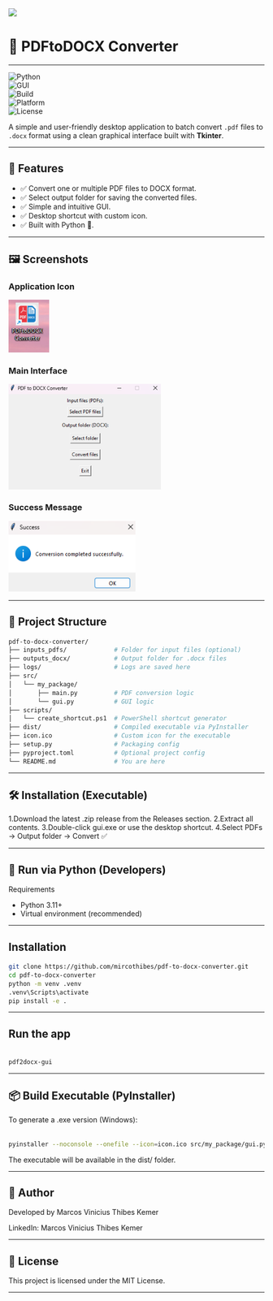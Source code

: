 <img src="https://github.com/mircothibes/pdf-to-docx-converter/raw/main/icone.ico" width="80">  

# 🧩 PDFtoDOCX Converter  

---

![Python](https://img.shields.io/badge/Python-3.11+-blue)  
![GUI](https://img.shields.io/badge/GUI-Tkinter-lightgrey)  
![Build](https://img.shields.io/badge/Build-PyInstaller-brightgreen)  
![Platform](https://img.shields.io/badge/Platform-Windows-blue)  
![License](https://img.shields.io/badge/License-MIT-yellow)  

A simple and user-friendly desktop application to batch convert `.pdf` files to `.docx` format using a clean graphical interface built with **Tkinter**.

---

## 🚀 Features

- ✅ Convert one or multiple PDF files to DOCX format.  
- ✅ Select output folder for saving the converted files.  
- ✅ Simple and intuitive GUI.  
- ✅ Desktop shortcut with custom icon.  
- ✅ Built with Python 🐍.  

---

## 🖼️ Screenshots

### Application Icon  
<img src="https://github.com/mircothibes/pdf-to-docx-converter/raw/main/docs/icon.png" width="80">

### Main Interface  
<img src="https://github.com/mircothibes/pdf-to-docx-converter/raw/main/docs/Interface.png" width="300">

### Success Message  
<img src="https://github.com/mircothibes/pdf-to-docx-converter/raw/main/docs/Success.png" width="250">

---

## 📁 Project Structure

```bash
pdf-to-docx-converter/
├── inputs_pdfs/             # Folder for input files (optional)
├── outputs_docx/            # Output folder for .docx files
├── logs/                    # Logs are saved here
├── src/
│   └── my_package/
│       ├── main.py          # PDF conversion logic
│       └── gui.py           # GUI logic
├── scripts/
│   └── create_shortcut.ps1  # PowerShell shortcut generator
├── dist/                    # Compiled executable via PyInstaller
├── icon.ico                 # Custom icon for the executable
├── setup.py                 # Packaging config
├── pyproject.toml           # Optional project config
└── README.md                # You are here
```

---

## 🛠️ Installation (Executable)

1.Download the latest .zip release from the Releases section.
2.Extract all contents.
3.Double-click gui.exe or use the desktop shortcut.
4.Select PDFs → Output folder → Convert ✅

---

## 🐍 Run via Python (Developers)

Requirements

- Python 3.11+
- Virtual environment (recommended)

---

## Installation
```bash
git clone https://github.com/mircothibes/pdf-to-docx-converter.git
cd pdf-to-docx-converter
python -m venv .venv
.venv\Scripts\activate
pip install -e .
```

---

## Run the app
```bash

pdf2docx-gui
```

---

## 📦 Build Executable (PyInstaller)

To generate a .exe version (Windows):
```bash

pyinstaller --noconsole --onefile --icon=icon.ico src/my_package/gui.py
```

The executable will be available in the dist/ folder.

---

## 👤 Author

Developed by Marcos Vinicius Thibes Kemer

LinkedIn: Marcos Vinicius Thibes Kemer

---

## 📄 License

This project is licensed under the MIT License.

---